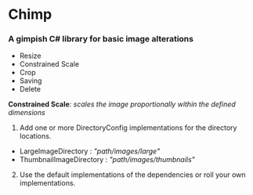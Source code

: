 Chimp
=====
### A gimpish C# library for basic image alterations

* Resize
* Constrained Scale
* Crop
* Saving
* Delete

**Constrained Scale**: *scales the image proportionally within the defined dimensions*



1. Add one or more DirectoryConfig implementations for the directory locations.
  * LargeImageDirectory : *"path/images/large"*
  * ThumbnailImageDirectory : *"path/images/thumbnails"*

2. Use the default implementations of the dependencies or roll your own implementations.